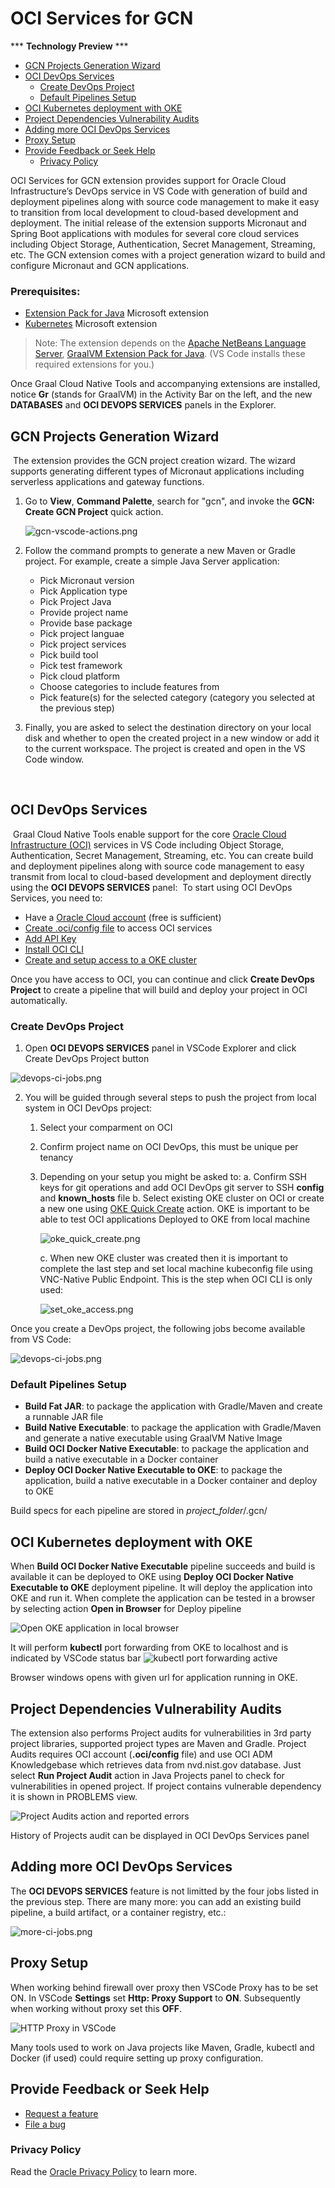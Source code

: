 # OCI Services for GCN
*** **Technology Preview** ***
<!-- vscode-markdown-toc -->

* [GCN Projects Generation Wizard](#gcn-projects-generation-wizard)
* [OCI DevOps Services](#oci-devops-services)
    * [Create DevOps Project](#create-devops-project)
    * [Default Pipelines Setup](#default-pipelines-setup)
* [OCI Kubernetes deployment with OKE](#oci-kubernetes-deployment-with-oke)
* [Project Dependencies Vulnerability Audits](#project-dependencies-vulnerability-audits)
* [Adding more OCI DevOps Services](#adding-more-oci-devops-services)
* [Proxy Setup](#proxy-setup)
* [Provide Feedback or Seek Help](#provide-feedback-or-seek-help)
    * [Privacy Policy](#privacy-policy)

<!-- vscode-markdown-toc-config
	numbering=false
	autoSave=true
	/vscode-markdown-toc-config -->
<!-- /vscode-markdown-toc -->




OCI Services for GCN extension provides support for Oracle Cloud Infrastructure’s DevOps service in VS Code with generation of build and deployment pipelines along with source code management to make it easy to transition from local development to cloud-based development and deployment. 
The initial release of the extension supports Micronaut and Spring Boot applications with modules for several core cloud services including Object Storage, Authentication, Secret Management, Streaming, etc. 
The GCN extension comes with a project generation wizard to build and configure Micronaut and GCN applications.

### <a name='prerequisites:'></a>Prerequisites:

- [Extension Pack for Java](https://marketplace.visualstudio.com/items?itemName=vscjava.vscode-java-pack) Microsoft extension
- [Kubernetes](https://marketplace.visualstudio.com/items?itemName=ms-kubernetes-tools.vscode-kubernetes-tools) Microsoft extension
​
> Note: The extension depends on the [Apache NetBeans Language Server](https://marketplace.visualstudio.com/items?itemName=ASF.apache-netbeans-java), [GraalVM Extension Pack for Java](https://marketplace.visualstudio.com/items?itemName=oracle-labs-graalvm.graalvm-pack). (VS Code installs these required extensions for you.)

Once Graal Cloud Native Tools and accompanying extensions are installed, notice **Gr** (stands for GraalVM) in the Activity Bar on the left, and the new **DATABASES** and **OCI DEVOPS SERVICES** panels in the Explorer.

## <a name='gcn-projects-generation-wizard'></a>GCN Projects Generation Wizard 
​
The extension provides the GCN project creation wizard. The wizard supports generating different types of Micronaut applications including serverless applications and gateway functions.

1. Go to **View**, **Command Palette**, search for "gcn", and invoke the **GCN: Create GCN Project** quick action.

    ![gcn-vscode-actions.png](images/gcn-vscode-actions.png)

2. Follow the command prompts to generate a new Maven or Gradle project. For example, create a simple Java Server application:
    - Pick Micronaut version
    - Pick Application type
    - Pick Project Java
    - Provide project name
    - Provide base package
    - Pick project languae
    - Pick project services
    - Pick build tool
    - Pick test framework
    - Pick cloud platform
    - Choose categories to include features from
    - Pick feature(s) for the selected category (category you selected at the previous step)

3. Finally, you are asked to select the destination directory on your local disk and whether to open the created project in a new window or add it to the current workspace. The project is created and open in the VS Code window.

​
## <a name='oci-devops-services'></a>OCI DevOps Services
​
Graal Cloud Native Tools enable support for the core [Oracle Cloud Infrastructure (OCI)](https://www.oracle.com/cloud/) services in VS Code including Object Storage, Authentication, Secret Management, Streaming, etc. You can create build and deployment pipelines along with source code management to easy transmit from local to cloud-based development and deployment directly using the **OCI DEVOPS SERVICES** panel:
​
To start using OCI DevOps Services, you need to:
- Have a [Oracle Cloud account](https://www.oracle.com/cloud/free/) (free is sufficient)
- [Create .oci/config file](https://docs.oracle.com/en-us/iaas/Content/API/Concepts/sdkconfig.htm) to access OCI services
- [Add API Key](https://docs.oracle.com/en/learn/generate_ssh_keys/index.html)
- [Install OCI CLI](https://docs.oracle.com/en-us/iaas/Content/API/SDKDocs/cliinstall.htm)
- [Create and setup access to a OKE cluster](https://docs.oracle.com/en-us/iaas/Content/ContEng/Tasks/contengcreatingclusterusingoke.htm)

Once you have access to OCI, you can continue and click **Create DevOps Project** to create a pipeline that will build and deploy your project in OCI automatically.

### <a name='create-devops-project'></a>Create DevOps Project
1. Open **OCI DEVOPS SERVICES** panel in VSCode Explorer and click Create DevOps Project button 

![devops-ci-jobs.png](images/create_devops_prj.png)

2. You will be guided through several steps to push the project from local system in OCI DevOps project:
    1. Select your comparment on OCI
    2. Confirm project name on OCI DevOps, this must be unique per tenancy
    3. Depending on your setup you might be asked to:
        a. Confirm SSH keys for git operations and add OCI DevOps git server to SSH **config** and **known_hosts** file
        b. Select existing OKE cluster on OCI or create a new one using [OKE Quick Create](https://docs.oracle.com/en-us/iaas/Content/ContEng/Tasks/contengcreatingclusterusingoke_topic-Using_the_Console_to_create_a_Quick_Cluster_with_Default_Settings.htm#create-quick-cluster) action. OKE is important to be able to test OCI applications Deployed to OKE from local machine

        ![oke_quick_create.png](images/oke_quick_create.png)

        c. When new OKE cluster was created then it is important to complete the last step and set local machine kubeconfig file using VNC-Native Public Endpoint. This is the step when OCI CLI is only used:

        ![set_oke_access.png](images/set_oke_access.png)

 Once you create a DevOps project, the following jobs become available from VS Code:

![devops-ci-jobs.png](images/devops-ci-jobs.png)
### <a name='default-pipelines-setup'></a>Default Pipelines Setup
* **Build Fat JAR**: to package the application with Gradle/Maven and create a runnable JAR file
* **Build Native Executable**: to package the application with Gradle/Maven and generate a native executable using GraalVM Native Image
* **Build OCI Docker Native Executable**: to package the application and build a native executable in a Docker container
* **Deploy OCI Docker Native Executable to OKE**: to package the application, build a native executable in a Docker container and deploy to OKE

Build specs for each pipeline are stored in *project_folder*/.gcn/

## <a name='oci-kubernetes-deployment-with-oke'></a>OCI Kubernetes deployment with OKE
When **Build OCI Docker Native Executable** pipeline succeeds and build is available it can be deployed to OKE using **Deploy OCI Docker Native Executable to OKE** deployment pipeline. It will deploy the application into OKE and run it. When complete the application can be tested in a browser by selecting action **Open in Browser** for Deploy pipeline

![Open OKE application in local browser](images/oke_test_app.png)

It will perform **kubectl** port forwarding from OKE to localhost and is indicated by VSCode status bar ![kubectl port forwarding active](images/kubectl_port_fwd.png)

Browser windows opens with given url for application running in OKE.

## <a name='project-dependencies-vulnerability-audits'></a>Project Dependencies Vulnerability Audits
The extension also performs Project audits for vulnerabilities in 3rd party project libraries, supported project types are Maven and Gradle. Project Audits requires OCI account (**.oci/config** file) and use OCI ADM Knowledgebase which retrieves data from nvd.nist.gov database.
Just select **Run Project Audit** action in Java Projects panel to check for vulnerabilities in opened project. If project contains vulnerable dependency it is shown in PROBLEMS view. 

![Project Audits action and reported errors](images/project_audit.png)

History of Projects audit can be displayed in OCI DevOps Services panel

## <a name='adding-more-oci-devops-services'></a>Adding more OCI DevOps Services
The **OCI DEVOPS SERVICES** feature is not limitted by the four jobs listed in the previous step. There are many more: you can add an existing build pipeline, a build artifact, or a container registry, etc.:

![more-ci-jobs.png](images/more-ci-jobs.png)

## <a name='proxy-setup'></a>Proxy Setup
When working behind firewall over proxy then VSCode Proxy has to be set ON. In VSCode **Settings** set **Http: Proxy Support** to **ON**. Subsequently when working without proxy set this **OFF**.

![HTTP Proxy in VSCode](images/proxy.png)

Many tools used to work on Java projects like Maven, Gradle, kubectl and Docker (if used) could require setting up proxy configuration. 

## <a name='provide-feedback-or-seek-help'></a>Provide Feedback or Seek Help

* [Request a feature](https://github.com/graalvm/vscode-extensions/issues/new?labels=enhancement)
* [File a bug](https://github.com/graalvm/vscode-extensions/issues/new?labels=bug)

### <a name='privacy-policy'></a>Privacy Policy

Read the [Oracle Privacy Policy](https://www.oracle.com/legal/privacy/privacy-policy.html) to learn more.